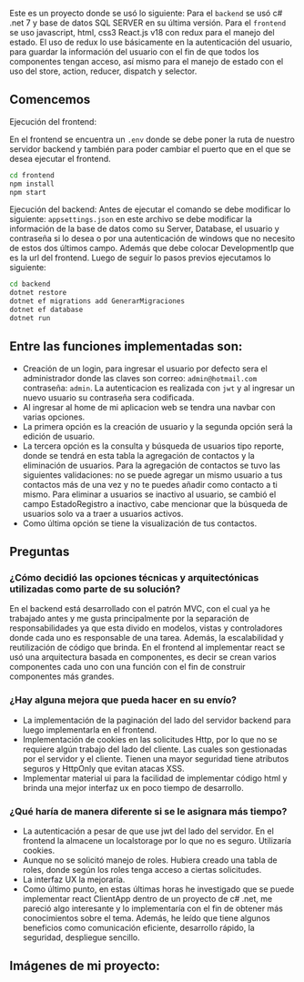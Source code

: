 Este es un proyecto donde se usó lo siguiente:
Para el `backend` se usó c# .net 7 y base de datos SQL SERVER en su última versión.
Para el `frontend` se uso javascript, html, css3 React.js v18 con redux para el manejo del estado.
El uso de redux lo use básicamente en la autenticación del usuario, para guardar la información del usuario con el fin de que todos los componentes tengan acceso, así mismo para el manejo de estado con el uso del store, action, reducer, dispatch y selector.

## Comencemos

Ejecución del frontend:

En el frontend se encuentra un `.env` donde se debe poner la ruta de nuestro servidor backend y también para poder cambiar el puerto que en el que se desea ejecutar el frontend.

```bash
cd frontend
npm install
npm start
```

Ejecución del backend:
Antes de ejecutar el comando se debe modificar lo siguiente:
`appsettings.json` en este archivo se debe modificar la información de la base de datos como su Server, Database, el usuario y contraseña si lo desea o por una autenticación de windows que no necesito de estos dos últimos campo. Además que debe colocar DevelopmentIp que es la url del frontend.
Luego de seguir lo pasos previos ejecutamos lo siguiente:

```bash
cd backend
dotnet restore
dotnet ef migrations add GenerarMigraciones
dotnet ef database
dotnet run
```

## Entre las funciones implementadas son:

- Creación de un login, para ingresar el usuario por defecto sera el administrador donde las claves son correo: `admin@hotmail.com` contraseña: `admin`. La autenticacion es realizada con `jwt` y al ingresar un nuevo usuario su contraseña sera codificada.
- Al ingresar al home de mi aplicacion web se tendra una navbar con varias opciones.
- La primera opción es la creación de usuario y la segunda opción será la edición de usuario.
- La tercera opción es la consulta y búsqueda de usuarios tipo reporte, donde se tendrá en esta tabla la agregación de contactos y la eliminación de usuarios. Para la agregación de contactos se tuvo las siguientes validaciones: no se puede agregar un mismo usuario a tus contactos más de una vez y no te puedes añadir como contacto a ti mismo. Para eliminar a usuarios se inactivo al usuario, se cambió el campo EstadoRegistro a inactivo, cabe mencionar que la búsqueda de usuarios solo va a traer a usuarios activos.
- Como última opción se tiene la visualización de tus contactos.

## Preguntas

### ¿Cómo decidió las opciones técnicas y arquitectónicas utilizadas como parte de su solución?

En el backend está desarrollado con el patrón MVC, con el cual ya he trabajado antes y me gusta principalmente por la separación de responsabilidades ya que esta divido en modelos, vistas y controladores donde cada uno es responsable de una tarea. Además, la escalabilidad y reutilización de código que brinda.
En el frontend al implementar react se usó una arquitectura basada en componentes, es decir se crean varios componentes cada uno con una función con el fin de construir componentes más grandes.

### ¿Hay alguna mejora que pueda hacer en su envío?

- La implementación de la paginación del lado del servidor backend para luego implementarla en el frontend.
- Implementación de cookies en las solicitudes Http, por lo que no se requiere algún trabajo del lado del cliente. Las cuales son gestionadas por el servidor y el cliente. Tienen una mayor seguridad tiene atributos seguros y HttpOnly que evitan atacas XSS.
- Implementar material ui para la facilidad de implementar código html y brinda una mejor interfaz ux en poco tiempo de desarrollo.

### ¿Qué haría de manera diferente si se le asignara más tiempo?

- La autenticación a pesar de que use jwt del lado del servidor. En el frontend la almacene un localstorage por lo que no es seguro. Utilizaría cookies.
- Aunque no se solicitó manejo de roles. Hubiera creado una tabla de roles, donde según los roles tenga acceso a ciertas solicitudes.
- La interfaz UX la mejoraría.
- Como último punto, en estas últimas horas he investigado que se puede implementar react ClientApp dentro de un proyecto de c# .net, me pareció algo interesante y lo implementaría con el fin de obtener más conocimientos sobre el tema. Además, he leído que tiene algunos beneficios como comunicación eficiente, desarrollo rápido, la seguridad, despliegue sencillo.

## Imágenes de mi proyecto:
